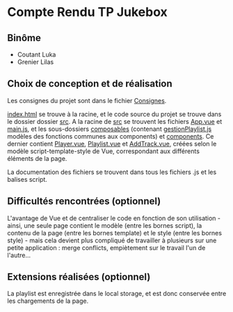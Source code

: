 # Compte Rendu TP Jukebox

## Binôme
- Coutant Luka
- Grenier Lilas

## Choix de conception et de réalisation
Les consignes du projet sont dans le fichier [Consignes](Consignes.md).  

[index.html](index.html) se trouve à la racine, et le code source du projet se trouve dans le dossier dossier [src](src). A la racine de [src](src) se trouvent les fichiers [App.vue](src/App.vue) et [main.js](src/main.js), et les sous-dossiers [composables](src/composables) (contenant [gestionPlaylist.js](src/composables/gestionPlaylist.js) modèles des fonctions communes aux components) et [components](src/components). Ce dernier contient [Player.vue](src/components/Player.vue), [Playlist.vue](src/components/Playlist.vue) et [AddTrack.vue](src/components/AddTrack.vue), créées selon le modèle script-template-style de Vue, correspondant aux différents éléments de la page.  

La documentation des fichiers se trouvent dans tous les fichiers .js et les balises script.

## Difficultés rencontrées (optionnel)
L'avantage de Vue et de centraliser le code en fonction de son utilisation - ainsi, une seule page contient le modèle (entre les bornes script), la contenu de la page (entre les bornes template) et le style (entre les bornes style) - mais cela devient plus compliqué de travailler à plusieurs sur une petite application : merge conflicts, empiètement sur le travail l'un de l'autre...

## Extensions réalisées (optionnel)
La playlist est enregistrée dans le local storage, et est donc conservée entre les chargements de la page.